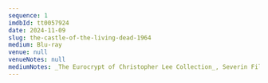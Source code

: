 ```yaml
---
sequence: 1
imdbId: tt0057924
date: 2024-11-09
slug: the-castle-of-the-living-dead-1964
medium: Blu-ray
venue: null
venueNotes: null
mediumNotes: _The Eurocrypt of Christopher Lee Collection_, Severin Films, 2021
---
```


